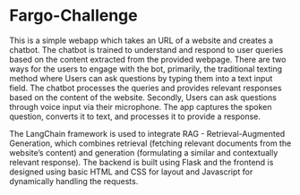# Fargo-Challenge

This is a simple webapp which takes an URL of a website and creates a chatbot. The chatbot is trained to understand and respond to user queries based on the content extracted from the provided webpage. There are two ways for the users to engage with the bot, primarily, the traditional texting method where Users can ask questions by typing them into a text input field. The chatbot processes the queries and provides relevant responses based on the content of the website. Secondly, Users can ask questions through voice input via their microphone. The app captures the spoken question, converts it to text, and processes it to provide a response. 

The LangChain framework is used to integrate RAG - Retrieval-Augmented Generation, which combines retrieval (fetching relevant documents from the website’s content) and generation (formulating a similar and contextually relevant response). The backend is built using Flask and the frontend is designed using basic HTML and CSS for layout and Javascript for dynamically handling the requests.
